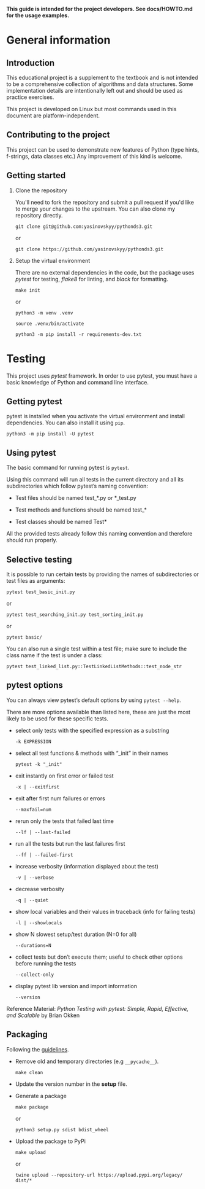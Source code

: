 **This guide is intended for the project developers. See docs/HOWTO.md for the usage examples.**

# General information

## Introduction

This educational project is a supplement to the textbook and is not intended to be a comprehensive collection of algorithms and data structures. Some implementation details are intentionally left out and should be used as practice exercises.

This project is developed on Linux but most commands used in this document are platform-independent.

## Contributing to the project

This project can be used to demonstrate new features of Python (type hints, f-strings, data classes etc.) Any improvement of this kind is welcome.

## Getting started

1. Clone the repository

    You'll need to fork the repository and submit a pull request if you'd like to merge your changes to the upstream. You can also clone my repository directly.

    `git clone git@github.com:yasinovskyy/pythonds3.git`

    or

    `git clone https://github.com/yasinovskyy/pythonds3.git`

1. Setup the virtual environment

    There are no external dependencies in the code, but the package uses *pytest* for testing, *flake8* for linting, and *black* for formatting.

    `make init`

    or 

    `python3 -m venv .venv`

    `source .venv/bin/activate`

    `python3 -m pip install -r requirements-dev.txt`

# Testing

This project uses *pytest* framework. In order to use pytest, you must have a basic knowledge of Python and command line interface.  
  
## Getting pytest

pytest is installed when you activate the virtual environment and install dependencies. You can also install it using `pip`.

`python3 -m pip install -U pytest`

## Using pytest
  
The basic command for running pytest is `pytest`.

Using this command will run all tests in the current directory and all its subdirectories which follow pytest’s naming convention:

* Test files should be named test_*.py or *_test.py

* Test methods and functions should be named test_*

* Test classes should be named Test*

All the provided tests already follow this naming convention and therefore should run properly.  
  
## Selective testing

It is possible to run certain tests by providing the names of subdirectories or test files as arguments:

`pytest test_basic_init.py`

or

`pytest test_searching_init.py test_sorting_init.py`

or

`pytest basic/`  

You can also run a single test within a test file; make sure to include the class name if the test is under a class:

`pytest test_linked_list.py::TestLinkedListMethods::test_node_str`  
  
## pytest options

You can always view pytest’s default options by using `pytest --help`.

There are more options available than listed here, these are just the most likely to be used for these specific tests.

* select only tests with the specified expression as a substring

    `-k EXPRESSION`

* select all test functions & methods with “_init” in their names

    `pytest -k "_init"` 

* exit instantly on first error or failed test

    `-x | --exitfirst`

* exit after first num failures or errors

    `--maxfail=num`

* rerun only the tests that failed last time  

    `--lf | --last-failed`

* run all the tests but run the last failures first

    `--ff | --failed-first`

* increase verbosity (information displayed about the test)

    `-v | --verbose`

* decrease verbosity

    `-q | --quiet`

* show local variables and their values in traceback (info for failing tests)

    `-l | --showlocals`

* show N slowest setup/test duration (N=0 for all)

    `--durations=N`

* collect tests but don’t execute them; useful to check other options before running the tests

    `--collect-only`

* display pytest lib version and import information

    `--version`

Reference Material: *Python Testing with pytest: Simple, Rapid, Effective, and Scalable* by Brian Okken

## Packaging

Following the [guidelines](https://packaging.python.org/tutorials/packaging-projects/).

* Remove old and temporary directories (e.g `__pycache__`).

    `make clean`

* Update the version number in the **setup** file.

* Generate a package

    `make package`

    or

    `python3 setup.py sdist bdist_wheel`
    
* Upload the package to PyPi

    `make upload`

    or

    `twine upload --repository-url https://upload.pypi.org/legacy/ dist/*`

